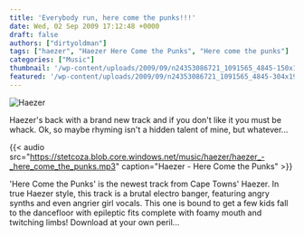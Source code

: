 ```yaml
---
title: 'Everybody run, here come the punks!!!'
date: Wed, 02 Sep 2009 17:12:48 +0000
draft: false
authors: ["dirtyoldman"]
tags: ["haezer", "Haezer Here Come the Punks", "Here come the punks"]
categories: ["Music"]
thumbnail: '/wp-content/uploads/2009/09/n24353086721_1091565_4845-150x150.jpg'
featured: '/wp-content/uploads/2009/09/n24353086721_1091565_4845-304x190.jpg'
---
```


![Haezer](/wp-content/uploads/2009/09/n24353086721_1091565_4845.jpg "Haezer")

Haezer's back with a brand new track and if you don't like it you must be whack. Ok, so maybe rhyming isn't a hidden talent of mine, but whatever...

{{< audio
    src="https://stetcoza.blob.core.windows.net/music/haezer/haezer_-_here_come_the_punks.mp3"
    caption="Haezer - Here Come the Punks" >}}

'Here Come the Punks' is the newest track from Cape Towns' Haezer. In true Haezer style, this track is a brutal electro banger, featuring angry synths and even angrier girl vocals. This one is bound to get a few kids fall to the dancefloor with epileptic fits complete with foamy mouth and twitching limbs! Download at your own peril...
